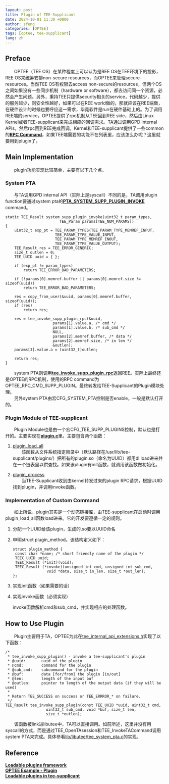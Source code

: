 ```yaml
---
layout: post
title: Plugin of TEE-Supplicant
date: 2024-10-01 11:30 +0800
author: sfeng
categories: [OPTEE]
tags: [optee, tee-supplicant]
lang: zh
---
```


## Preface
&emsp;&emsp;OPTEE（TEE OS）在某种程度上可以认为是REE OS在TEE环境下的投影，REE OS来统筹安排non-secure resources，而OPTEE来管理secure-resources。当然TEE OS有权限去access non-secure的resources，但两个OS之间如果没有一些同步机制（hardware or software），都去访问同一个资源，必然会产生问题。另外，秉持TEE只提供security相关的service，代码越少，提供的服务越少，则安全性越好，如果可以在REE world做的，那就应该在REE端做，在硬件设计的时候也要呼应这一需求，毕竟软件是run在硬件基础上的。为了调用REE端的service，OPTEE提供了rpc机制从TEE回到REE side，然后由Linux Kernel或者TEE-supplicant来完成相应的回调需求。TA通过调用GPD internal APIs，然后rpc回到REE完成回调。Kernel和TEE-supplicant提供了一些common的[**RPC Command**](https://github.com/OP-TEE/optee_os/blob/4.0.0/core/include/optee_rpc_cmd.h)，如果TEE端需要的功能不在列表里，应该怎么办呢？这里就要用到plugin了。  

## Main Implementation
&emsp;&emsp;plugin功能实现比较简单，主要有以下几个点。  
### System PTA
&emsp;&emsp;与TA调用GPD internal API（实际上是syscall）不同的是，TA调用plugin function要通过system pta的[**PTA_SYSTEM_SUPP_PLUGIN_INVOKE**](https://github.com/OP-TEE/optee_os/blob/4.0.0/core/pta/system.c#L393) command。  
```
static TEE_Result system_supp_plugin_invoke(uint32_t param_types,
					    TEE_Param params[TEE_NUM_PARAMS])
{
	uint32_t exp_pt = TEE_PARAM_TYPES(TEE_PARAM_TYPE_MEMREF_INPUT,
					  TEE_PARAM_TYPE_VALUE_INPUT,
					  TEE_PARAM_TYPE_MEMREF_INOUT,
					  TEE_PARAM_TYPE_VALUE_OUTPUT);
	TEE_Result res = TEE_ERROR_GENERIC;
	size_t outlen = 0;
	TEE_UUID uuid = { };

	if (exp_pt != param_types)
		return TEE_ERROR_BAD_PARAMETERS;

	if (!params[0].memref.buffer || params[0].memref.size != sizeof(uuid))
		return TEE_ERROR_BAD_PARAMETERS;

	res = copy_from_user(&uuid, params[0].memref.buffer, sizeof(uuid));
	if (res)
		return res;

	res = tee_invoke_supp_plugin_rpc(&uuid,
					 params[1].value.a, /* cmd */
					 params[1].value.b, /* sub_cmd */
					 NULL,
					 params[2].memref.buffer, /* data */
					 params[2].memref.size, /* in len */
					 &outlen);
	params[3].value.a = (uint32_t)outlen;

	return res;
}
```  
&emsp;&emsp;system PTA则调用[**tee_invoke_supp_plugin_rpc**](https://github.com/OP-TEE/optee_os/blob/4.0.0/core/tee/tee_supp_plugin_rpc.c#L19)返回REE。实际上最终还是OPTEE的RPC机制，使用的RPC command为OPTEE_RPC_CMD_SUPP_PLUGIN。最终转发给TEE-Supplicant的Plugin模块处理。  
&emsp;&emsp;另外system PTA由宏CFG_SYSTEM_PTA控制是否enable，一般是默认打开的。  

### Plugin Module of TEE-supplicant
&emsp;&emsp;Plugin Module也是由一个宏CFG_TEE_SUPP_PLUGINS控制，默认也是打开的。主要实现在[**plugin.c**](https://github.com/OP-TEE/optee_client/blob/4.0.0/tee-supplicant/src/plugin.c)里。主要包含两个函数：  
1. [plugin_load_all](https://github.com/OP-TEE/optee_client/blob/4.0.0/tee-supplicant/src/plugin.c#L110)  
   &emsp;&emsp;该函数从文件系统指定目录中（默认路径在/usr/lib/tee-supplicant/plugins/）把所有的plugin.so（命名为UUID）都用dl load进来并在一个链表里以供查找。如果该plugin有init函数，就调用该函数做初始化。  

2. [plugin_process](https://github.com/OP-TEE/optee_client/blob/4.0.0/tee-supplicant/src/plugin.c#L185)  
   &emsp;&emsp;当TEE-Supplicant收到由kernel转发过来的plugin RPC请求，根据UUID找到plugin，并调用invoke函数。  

### Implementation of Custom Command
&emsp;&emsp;如上所说，plugin其实是一个动态链接库，由TEE-supplicant在启动时调用plugin_load_all函数load进来。它的开发要遵循一定的规则。  
1. 分配一个UUID给该plugin，生成的.so要以UUID命名
2. 申明struct plugin_method。该结构定义如下：
   ```
   struct plugin_method {
   	const char *name; /* short friendly name of the plugin */
   	TEEC_UUID uuid;
   	TEEC_Result (*init)(void);
   	TEEC_Result (*invoke)(unsigned int cmd, unsigned int sub_cmd,
   			      void *data, size_t in_len, size_t *out_len);
   };
   ```  
3. 实现init函数（如果需要的话）
4. 实现invoke函数（必须实现）
   
   invoke函数解析cmd和sub_cmd，并实现相应的处理函数。  

## How to Use Plugin
&emsp;&emsp;Plugin主要用于TA，OPTEE为此在[tee_internal_api_extensions.h](https://github.com/OP-TEE/optee_os/blob/4.0.0/lib/libutee/include/tee_internal_api_extensions.h#L77)实现了以下函数：  
```
/*
 * tee_invoke_supp_plugin() - invoke a tee-supplicant's plugin
 * @uuid:       uuid of the plugin
 * @cmd:        command for the plugin
 * @sub_cmd:    subcommand for the plugin
 * @buf:        data [for/from] the plugin [in/out]
 * @len:        length of the input buf
 * @outlen:     pointer to length of the output data (if they will be used)
 *
 * Return TEE_SUCCESS on success or TEE_ERRROR_* on failure.
 */
TEE_Result tee_invoke_supp_plugin(const TEE_UUID *uuid, uint32_t cmd,
				  uint32_t sub_cmd, void *buf, size_t len,
				  size_t *outlen);
```  
&emsp;&emsp;该函数被link进libutee中，TA可以直接调用。如前所述，这里并没有用syscall的方式，而是通过TEE_OpenTAsession和TEE_InvokeTACommand调用system PTA来完成。具体参看[lib/libutee/tee_system_pta.c](https://github.com/OP-TEE/optee_os/blob/4.0.0/lib/libutee/tee_system_pta.c#L81)的实现。  

## Reference
[**Loadable plugins framework**](https://optee.readthedocs.io/en/latest/architecture/globalplatform_api.html#loadable-plugins-framework)  
[**OPTEE Example - Plugin**](https://github.com/linaro-swg/optee_examples/tree/master/plugins)  
[**Loadable plugins in tee-supplicant**](https://github.com/OP-TEE/optee_client/issues/219)  